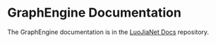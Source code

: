 # GraphEngine Documentation

The GraphEngine documentation is in the [LuoJiaNet Docs](https://gitee.com/luojianet_ms/docs) repository.
